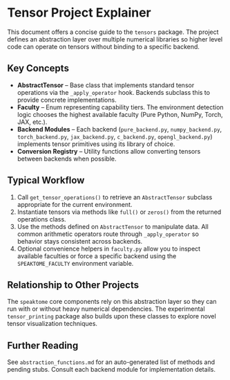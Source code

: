 # Tensor Project Explainer

This document offers a concise guide to the `tensors` package. The project defines
an abstraction layer over multiple numerical libraries so higher level code can
operate on tensors without binding to a specific backend.

## Key Concepts

- **AbstractTensor** – Base class that implements standard tensor operations via
  the `_apply_operator` hook. Backends subclass this to provide concrete
  implementations.
- **Faculty** – Enum representing capability tiers. The environment detection
  logic chooses the highest available faculty (Pure Python, NumPy, Torch, JAX,
  etc.).
- **Backend Modules** – Each backend (`pure_backend.py`, `numpy_backend.py`,
  `torch_backend.py`, `jax_backend.py`, `c_backend.py`, `opengl_backend.py`)
  implements tensor primitives using its library of choice.
- **Conversion Registry** – Utility functions allow converting tensors between
  backends when possible.

## Typical Workflow

1. Call `get_tensor_operations()` to retrieve an `AbstractTensor` subclass
   appropriate for the current environment.
2. Instantiate tensors via methods like `full()` or `zeros()` from the returned
   operations class.
3. Use the methods defined on `AbstractTensor` to manipulate data. All common
   arithmetic operators route through `_apply_operator` so behavior stays
   consistent across backends.
4. Optional convenience helpers in `faculty.py` allow you to inspect available
   faculties or force a specific backend using the `SPEAKTOME_FACULTY`
   environment variable.

## Relationship to Other Projects

The `speaktome` core components rely on this abstraction layer so they can run
with or without heavy numerical dependencies. The experimental
`tensor_printing` package also builds upon these classes to explore novel tensor
visualization techniques.

## Further Reading

See `abstraction_functions.md` for an auto-generated list of methods and pending
stubs. Consult each backend module for implementation details.
